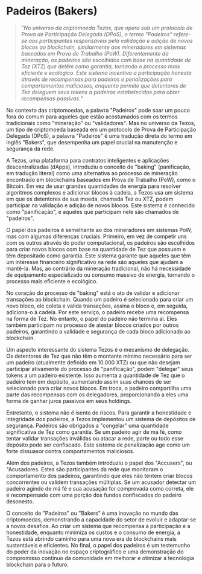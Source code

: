 # Padeiros (Bakers)

>"*No universo da criptomoeda Tezos, que opera sob um protocolo de Prova de Participação Delegada (DPoS), o termo "Padeiros" refere-se aos participantes responsáveis ​​pela validação e adição de novos blocos ao blockchain, similarmente aos mineradores em sistemas baseados em Prova de Trabalho (PoW). Diferentemente da mineração, os padeiros são escolhidos com base na quantidade de Tez (XTZ) que detêm como garantia, tornando o processo mais eficiente e ecológico. Este sistema incentiva a participação honesta através de recompensas para padeiros e penalizações para comportamentos maliciosos, enquanto permite que detentores de Tez deleguem seus tokens a padeiros estabelecidos para obter recompensas passivas.*"

No contexto das criptomoedas, a palavra "Padeiros" pode soar um pouco fora do comum para aqueles que estão acostumados com os termos tradicionais como "mineração" ou "validadores". Mas no universo da Tezos, um tipo de criptomoeda baseada em um protocolo de Prova de Participação Delegada (DPoS), a palavra "Padeiros" é uma tradução direta do termo em inglês "Bakers", que desempenha um papel crucial na manutenção e segurança da rede.

A Tezos, uma plataforma para contratos inteligentes e aplicações descentralizadas (dApps), introduziu o conceito de "baking" (panificação, em tradução literal) como uma alternativa ao processo de mineração encontrado em blockchains baseados em Prova de Trabalho (PoW), como o Bitcoin. Em vez de usar grandes quantidades de energia para resolver algoritmos complexos e adicionar blocos à cadeia, a Tezos usa um sistema em que os detentores de sua moeda, chamada Tez ou XTZ, podem participar na validação e adição de novos blocos. Este sistema é conhecido como "panificação", e aqueles que participam nele são chamados de "padeiros".

O papel dos padeiros é semelhante ao dos mineradores em sistemas PoW, mas com algumas diferenças cruciais. Primeiro, em vez de competir uns com os outros através do poder computacional, os padeiros são escolhidos para criar novos blocos com base na quantidade de Tez que possuem e têm depositado como garantia. Este sistema garante que aqueles que têm um interesse financeiro significativo na rede são aqueles que ajudam a mantê-la. Mas, ao contrário da mineração tradicional, não há necessidade de equipamento especializado ou consumo massivo de energia, tornando o processo mais eficiente e ecológico.

No coração do processo de "baking" está o ato de validar e adicionar transações ao blockchain. Quando um padeiro é selecionado para criar um novo bloco, ele coleta e valida transações, assina o bloco e, em seguida, adiciona-o à cadeia. Por este serviço, o padeiro recebe uma recompensa na forma de Tez. No entanto, o papel do padeiro não termina aí. Eles também participam no processo de atestar blocos criados por outros padeiros, garantindo a validade e segurança de cada bloco adicionado ao blockchain.

Um aspecto interessante do sistema Tezos é o mecanismo de delegação. Os detentores de Tez que não têm o montante mínimo necessário para ser um padeiro (atualmente definido em 10.000 XTZ) ou que não desejam participar ativamente do processo de "panificação", podem "delegar" seus tokens a um padeiro existente. Isso aumenta a quantidade de Tez que o padeiro tem em depósito, aumentando assim suas chances de ser selecionado para criar novos blocos. Em troca, o padeiro compartilha uma parte das recompensas com os delegadores, proporcionando a eles uma forma de ganhar juros passivos em seus holdings.

Entretanto, o sistema não é isento de riscos. Para garantir a honestidade e integridade dos padeiros, a Tezos implementou um sistema de depósitos de segurança. Padeiros são obrigados a "congelar" uma quantidade significativa de Tez como garantia. Se um padeiro agir de má fé, como tentar validar transações inválidas ou atacar a rede, parte ou todo esse depósito pode ser confiscado. Este sistema de penalização age como um forte dissuasor contra comportamentos maliciosos.

Além dos padeiros, a Tezos também introduziu o papel dos "Accusers", ou "Acusadores. Estes são participantes da rede que monitoram o comportamento dos padeiros, garantindo que eles não tentem criar blocos concorrentes ou validem transações múltiplas. Se um acusador detectar um padeiro agindo de má fé e sua acusação for comprovada como correta, ele é recompensado com uma porção dos fundos confiscados do padeiro desonesto.

O conceito de "Padeiros" ou "Bakers" é uma inovação no mundo das criptomoedas, demonstrando a capacidade do setor de evoluir e adaptar-se a novos desafios. Ao criar um sistema que recompensa a participação e a honestidade, enquanto minimiza os custos e o consumo de energia, a Tezos está abrindo caminho para uma nova era de blockchains mais sustentáveis e eficientes. No final, o papel dos padeiros é um testemunho do poder da inovação no espaço criptográfico e uma demonstração do compromisso contínuo da comunidade em melhorar e otimizar a tecnologia blockchain para o futuro.